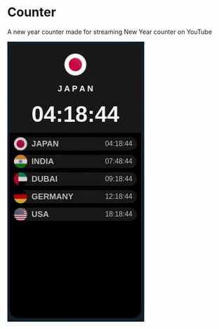# Counter
A new year counter made for streaming New Year counter on YouTube

![](https://github.com/haseebpvt/Counter/blob/master/timer.gif)
